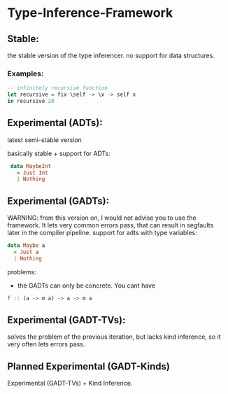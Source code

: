 # Type-Inference-Framework

<!--- ![alt text]() -->

## Stable:
  the stable version of the type inferencer.
  no support for data structures.
### Examples:
  ```haskell
  -- infinitely recursive function
  let recursive = fix \self -> \x -> self x
  in recursive 20
  ```



## Experimental (ADTs):
  latest semi-stable version
  
  basically stable + support for ADTs:
 
 ```haskell
  data MaybeInt
    = Just Int
    | Nothing
 ```



## Experimental (GADTs):
  WARNING:
    from this version on, I would not advise you to use the framework.
    It lets very common errors pass, that can result in segfaults later in the compiler pipeline.
  support for adts with type variables:

  ```haskell
  data Maybe a
    = Just a
    | Nothing
  ```

  problems:
  - the GADTs can only be concrete. You cant have

  ```haskell
  f :: (a -> m a) -> a -> m a
  ```


## Experimental (GADT-TVs):
  solves the problem of the previous iteration, but
  lacks kind inference, so it very often lets errors
  pass.

## Planned Experimental (GADT-Kinds)
  Experimental (GADT-TVs) + Kind Inference.
